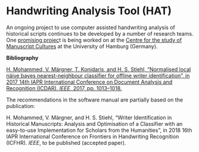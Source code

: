 # Handwriting Analysis Tool \(HAT\)

An ongoing project to use computer assisted handwriting analysis of historical scripts continues to be developed by a number of research teams. One [promising projec](https://www.manuscript-cultures.uni-hamburg.de/hat_e.html)t is being worked on at the [Centre for the study of Manuscript Cultures](https://www.manuscript-cultures.uni-hamburg.de/lab_e.html) at the University of Hamburg \(Germany\). 

**Bibliography**

[H. Mohammed, V. Märgner, T. Konidaris, and H. S. Stiehl, “Normalised local näive bayes nearest-neighbour classifier for offline writer identification”, in 2017 14th IAPR International Conference on Document Analysis and Recognition \(ICDAR\). _IEEE_, 2017, pp. 1013–1018.](https://ieeexplore.ieee.org/abstract/document/8270099/)

The recommendations in the software manual are partially based on the publication: 

H. Mohammed, V. Märgner, and H. S. Stiehl, “Writer Identification in Historical Manuscripts: Analysis and Optimisation of a Classifier with an easy-to-use Implementation for Scholars from the Humanities”, in 2018 16th IAPR International Conference on Frontiers in Handwriting Recognition \(ICFHR\). _IEEE_, to be published \(accepted paper\). 

